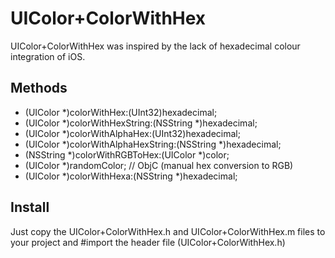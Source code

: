 UIColor+ColorWithHex
===============================

UIColor+ColorWithHex was inspired by the lack of hexadecimal colour integration of iOS.

Methods
-------------------------------

+ (UIColor *)colorWithHex:(UInt32)hexadecimal;
+ (UIColor *)colorWithHexString:(NSString *)hexadecimal;
+ (UIColor *)colorWithAlphaHex:(UInt32)hexadecimal;
+ (UIColor *)colorWithAlphaHexString:(NSString *)hexadecimal;
+ (NSString *)colorWithRGBToHex:(UIColor *)color;
+ (UIColor *)randomColor;
// ObjC (manual hex conversion to RGB)
+ (UIColor *)colorWithHexa:(NSString *)hexadecimal;

Install
-------------------------------
Just copy the UIColor+ColorWithHex.h and UIColor+ColorWithHex.m files to your project and #import the header file (UIColor+ColorWithHex.h)